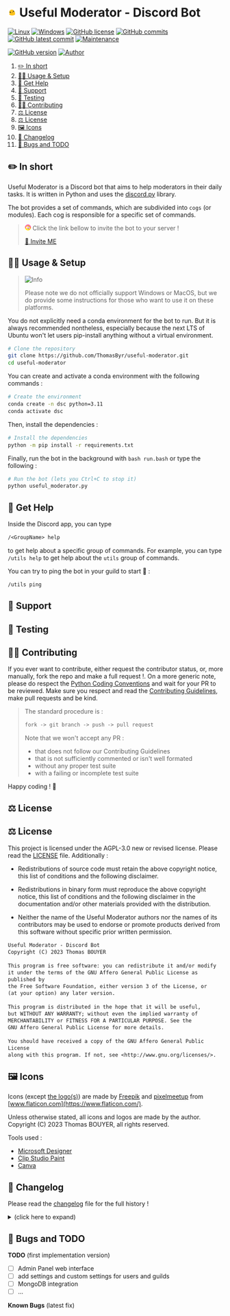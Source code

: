 # <img src="assets/images/useful_moderator.png" alt="icon" width="4%"/> Useful Moderator - Discord Bot

[![Linux](https://svgshare.com/i/Zhy.svg)](https://docs.microsoft.com/en-us/windows/wsl/tutorials/gui-apps)
[![Windows](https://svgshare.com/i/ZhY.svg)](https://svgshare.com/i/ZhY.svg)
[![GitHub license](https://img.shields.io/github/license/ThomasByr/useful-moderator)](https://github.com/ThomasByr/useful-moderator/blob/master/LICENSE)
[![GitHub commits](https://badgen.net/github/commits/ThomasByr/useful-moderator)](https://GitHub.com/ThomasByr/useful-moderator/commit/)
[![GitHub latest commit](https://badgen.net/github/last-commit/ThomasByr/useful-moderator)](https://gitHub.com/ThomasByr/useful-moderator/commit/)
[![Maintenance](https://img.shields.io/badge/maintained%3F-yes-green.svg)](https://GitHub.com/ThomasByr/useful-moderator/graphs/commit-activity)

[![GitHub version](https://badge.fury.io/gh/ThomasByr%2Fuseful-moderator.svg)](https://github.com/ThomasByr/useful-moderator)
[![Author](https://img.shields.io/badge/author-@ThomasByr-blue)](https://github.com/ThomasByr)

1. [✏️ In short](#️-in-short)
2. [👩‍🏫 Usage \& Setup](#-usage--setup)
3. [💁 Get Help](#-get-help)
4. [🔰 Support](#-support)
5. [🧪 Testing](#-testing)
6. [🧑‍🏫 Contributing](#-contributing)
7. [⚖️ License](#️-license)
8. [⚖️ License](#️-license-1)
9. [🖼️ Icons](#️-icons)
10. [🔄 Changelog](#-changelog)
11. [🐛 Bugs and TODO](#-bugs-and-todo)

## ✏️ In short

Useful Moderator is a Discord bot that aims to help moderators in their daily tasks. It is written in Python and uses the [discord.py](https://discordpy.readthedocs.io/en/latest) library.

The bot provides a set of commands, which are subdivided into `cogs` (or modules). Each cog is responsible for a specific set of commands.

> <picture>
>   <source media="(prefers-color-scheme: light)" srcset="https://raw.githubusercontent.com/ThomasByr/useful-moderator/master/assets/images/invite.png" width="14px">
>     <img alt="Invite" src="https://raw.githubusercontent.com/ThomasByr/useful-moderator/master/assets/images/invite.png" width="14px">
> </picture> Click the link bellow to invite the bot to your server ! <br>
>
> [🔗 Invite ME](https://discord.com/oauth2/authorize?client_id=1041309668565332068&scope=bot&permissions=8)

## 👩‍🏫 Usage & Setup

> <picture>
>   <source media="(prefers-color-scheme: light)" srcset="https://raw.githubusercontent.com/Mqxx/GitHub-Markdown/main/blockquotes/badge/light-theme/info.svg">
>   <img alt="Info" src="https://raw.githubusercontent.com/Mqxx/GitHub-Markdown/main/blockquotes/badge/dark-theme/info.svg">
> </picture><br>
>
> Please note we do not officially support Windows or MacOS, but we do provide some instructions for those who want to use it on these platforms.

You do not explicitly need a conda environment for the bot to run. But it is always recommended nontheless, especially because the next LTS of Ubuntu won't let users pip-install anything without a virtual environment.

```bash
# Clone the repository
git clone https://github.com/ThomasByr/useful-moderator.git
cd useful-moderator
```

You can create and activate a conda environment with the following commands :

```bash
# Create the environment
conda create -n dsc python=3.11
conda activate dsc
```

Then, install the dependencies :

```bash
# Install the dependencies
python -m pip install -r requirements.txt
```

Finally, run the bot in the background with `bash run.bash` or type the following :

```bash
# Run the bot (lets you Ctrl+C to stop it)
python useful_moderator.py
```

## 💁 Get Help

Inside the Discord app, you can type

```txt
/<GroupName> help
```

to get help about a specific group of commands. For example, you can type `/utils help` to get help about the `utils` group of commands.

You can try to ping the bot in your guild to start 👋 :

```txt
/utils ping
```

## 🔰 Support

## 🧪 Testing

## 🧑‍🏫 Contributing

If you ever want to contribute, either request the contributor status, or, more manually, fork the repo and make a full request !. On a more generic note, please do respect the [Python Coding Conventions](https://www.python.org/dev/peps/pep-0008/) and wait for your PR to be reviewed. Make sure you respect and read the [Contributing Guidelines](.github/CONTRIBUTING.md), make pull requests and be kind.

> The standard procedure is :
>
> ```txt
> fork -> git branch -> push -> pull request
> ```
>
> Note that we won't accept any PR :
>
> - that does not follow our Contributing Guidelines
> - that is not sufficiently commented or isn't well formated
> - without any proper test suite
> - with a failing or incomplete test suite

Happy coding ! 🙂

## ⚖️ License

## ⚖️ License

This project is licensed under the AGPL-3.0 new or revised license. Please read the [LICENSE](LICENSE.md) file. Additionally :

- Redistributions of source code must retain the above copyright notice, this list of conditions and the following disclaimer.

- Redistributions in binary form must reproduce the above copyright notice, this list of conditions and the following disclaimer in the documentation and/or other materials provided with the distribution.

- Neither the name of the Useful Moderator authors nor the names of its contributors may be used to endorse or promote products derived from this software without specific prior written permission.

```LICENSE
Useful Moderator - Discord Bot
Copyright (C) 2023 Thomas BOUYER

This program is free software: you can redistribute it and/or modify
it under the terms of the GNU Affero General Public License as published by
the Free Software Foundation, either version 3 of the License, or
(at your option) any later version.

This program is distributed in the hope that it will be useful,
but WITHOUT ANY WARRANTY; without even the implied warranty of
MERCHANTABILITY or FITNESS FOR A PARTICULAR PURPOSE. See the
GNU Affero General Public License for more details.

You should have received a copy of the GNU Affero General Public License
along with this program. If not, see <http://www.gnu.org/licenses/>.
```

## 🖼️ Icons

Icons (except [the logo(s)](assets/images/usefull_moderator.png)) are made by [Freepik](https://www.flaticon.com/authors/freepik) and [pixelmeetup](https://www.flaticon.com/authors/pixelmeetup) from [www.flaticon.com](https://www.flaticon.com/).

Unless otherwise stated, all icons and logos are made by the author.
Copyright (C) 2023 Thomas BOUYER, all rights reserved.

Tools used :

- [Microsoft Designer](https://designer.microsoft.com/)
- [Clip Studio Paint](https://www.clipstudio.net/en)
- [Canva](https://www.canva.com/)

## 🔄 Changelog

Please read the [changelog](changelog.md) file for the full history !

<details>
    <summary> (click here to expand) </summary>

</details>

## 🐛 Bugs and TODO

**TODO** (first implementation version)

- [ ] Admin Panel web interface
- [ ] add settings and custom settings for users and guilds
- [ ] MongoDB integration
- [ ] ...

**Known Bugs** (latest fix)

